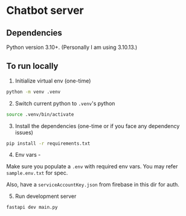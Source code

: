 # Chatbot server

## Dependencies

Python version 3.10+. (Personally I am using 3.10.13.)

## To run locally

1. Initialize virtual env (one-time)
```sh
python -m venv .venv
```

2. Switch current python to `.venv`'s python
```sh
source .venv/bin/activate
```

3. Install the dependencies (one-time or if you face any dependency issues)
```sh
pip install -r requirements.txt
```

4. Env vars -

Make sure you populate a `.env` with required env vars. You may refer `sample.env.txt` for spec.

Also, have a `serviceAccountKey.json` from firebase in this dir for auth.

5. Run development server 
```sh
fastapi dev main.py
```
